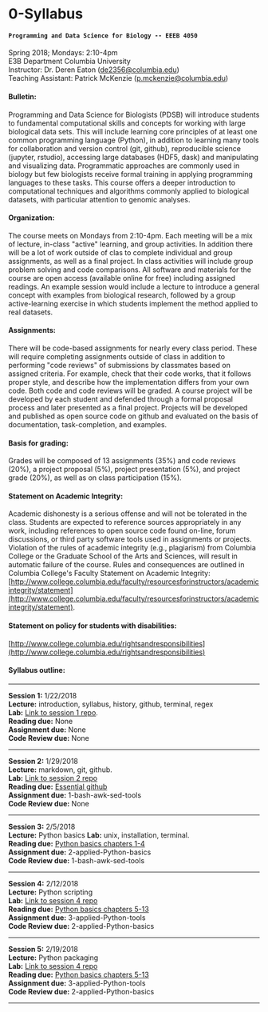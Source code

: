 # 0-Syllabus
#### `Programming and Data Science for Biology -- EEEB 4050`  
Spring 2018; Mondays: 2:10-4pm  
E3B Department Columbia University  
Instructor: Dr. Deren Eaton (de2356@columbia.edu)  
Teaching Assistant: Patrick McKenzie (p.mckenzie@columbia.edu)  

#### Bulletin:  
Programming and Data Science for Biologists (PDSB) will introduce students to fundamental computational skills and concepts for working with large biological data sets. This will include learning core principles of at least one common programming language (Python), in addition to learning many tools for collaboration and version control (git, github), reproducible science (jupyter, rstudio), accessing large databases (HDF5, dask) and manipulating and visualizing data. Programmatic approaches are commonly used in biology but few biologists receive formal training in applying programming languages to these tasks. This course offers a deeper introduction to computational techniques and algorithms commonly applied to biological datasets, with particular attention to genomic analyses. 

#### Organization:  
The course meets on Mondays from 2:10-4pm. Each meeting will be a mix of lecture, in-class "active" learning, and group activities. In addition there will be a lot of work outside of clas to complete individual and group assignments, as well as a final project. In class activities will include group problem solving and code comparisons. All software and materials for the course are open access (available online for free) including assigned readings. An example session would include a lecture to introduce a general concept with examples from biological research, followed by a group active-learning exercise in which students implement the method applied to real datasets. 

#### Assignments:  
There will be code-based assignments for nearly every class period. These will require completing assignments outside of class in addition to performing "code reviews" of submissions by classmates based on assigned criteria. For example, check that their code works, that it follows proper style, and describe how the implementation differs from your own code. Both code and code reviews will be graded. A course project will be developed by each student and defended through a formal proposal process and later presented as a final project. Projects will be developed and published as open source code on github and evaluated on the basis of documentation, task-completion, and examples. 

#### Basis for grading:  
Grades will be composed of 13 assignments (35%) and code reviews (20%), a project proposal (5%), project presentation (5%), and project grade (20%), as well as on class participation (15%). 

#### Statement on Academic Integrity:  
Academic dishonesty is a serious offense and will not be tolerated in the class. Students are expected to reference sources appropriately in any work, including references to open source code found on-line, forum discussions, or third party software tools used in assignments or projects. Violation of the rules of academic integrity (e.g., plagiarism) from Columbia College or the Graduate School of the Arts and Sciences, will result in automatic failure of the course. Rules and consequences are outlined in Columbia College's Faculty Statement on Academic Integrity: [http://www.college.columbia.edu/faculty/resourcesforinstructors/academicintegrity/statement](http://www.college.columbia.edu/faculty/resourcesforinstructors/academicintegrity/statement). 

#### Statement on policy for students with disabilities:  
[http://www.college.columbia.edu/rightsandresponsibilities](http://www.college.columbia.edu/rightsandresponsibilities)

#### Syllabus outline: 

------------
**Session 1:** 1/22/2018  
**Lecture:** introduction, syllabus, history, github, terminal, regex  
**Lab:** [Link to session 1 repo](https://github.com/programming-for-bio/0-Syllabus).   
**Reading due:** None   
**Assignment due:** None  
**Code Review due:** None  

-------------

**Session 2:** 1/29/2018  
**Lecture:** markdown, git, github.  
**Lab:** [Link to session 2 repo](...)    
**Reading due:** [Essential github](...)     
**Assignment due:** 1-bash-awk-sed-tools  
**Code Review due:** None  

-------------

**Session 3:** 2/5/2018  
**Lecture:** Python basics
**Lab:** unix, installation, terminal.  
**Reading due:** [Python basics chapters 1-4](http://www.greenteapress.com/thinkpython2/html/index.html)  
**Assignment due:** 2-applied-Python-basics  
**Code Review due:** 1-bash-awk-sed-tools  

-------------


**Session 4:** 2/12/2018  
**Lecture:** Python scripting  
**Lab:** [Link to session 4 repo](...)  
**Reading due:** [Python basics chapters 5-13](http://www.greenteapress.com/thinkpython2/html/index.html)  
**Assignment due:** 3-applied-Python-tools  
**Code Review due:** 2-applied-Python-basics  

--------------


**Session 5:** 2/19/2018  
**Lecture:** Python packaging    
**Lab:** [Link to session 4 repo](...)  
**Reading due:** [Python basics chapters 5-13](http://www.greenteapress.com/thinkpython2/html/index.html)  
**Assignment due:** 3-applied-Python-tools  
**Code Review due:** 2-applied-Python-basics  

---------------



